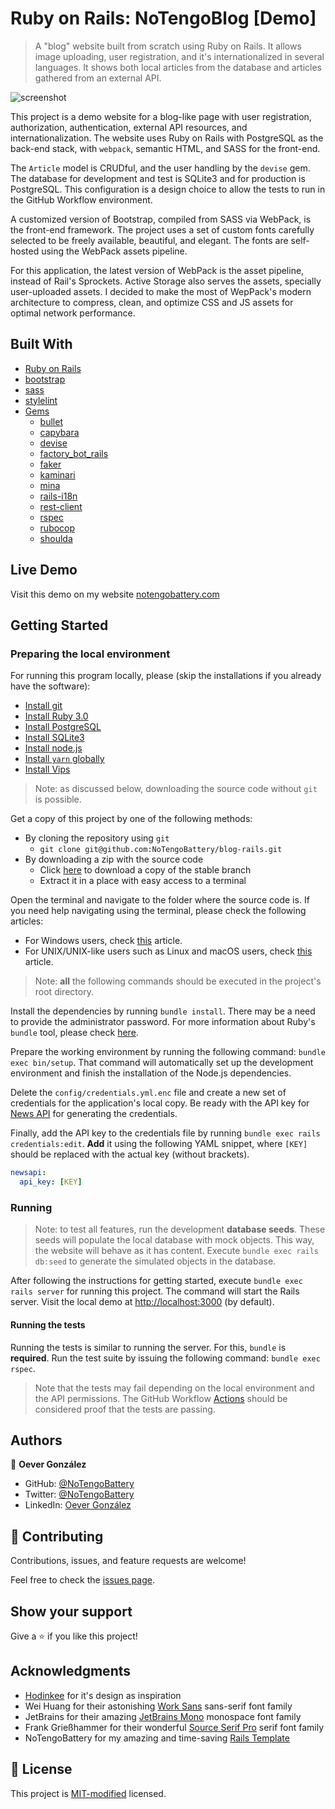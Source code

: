 # Ruby on Rails: NoTengoBlog [Demo]

> A "blog" website built from scratch using Ruby on Rails. It allows image uploading, user registration, and it's internationalized in several languages. It shows both local articles from the database and articles gathered from an external API.

![screenshot](./doc/screenshot.gif)

This project is a demo website for a blog-like page with user registration, authorization, authentication, external API resources, and internationalization. The website uses Ruby on Rails with PostgreSQL as the back-end stack, with `webpack`, semantic HTML, and SASS for the front-end.

The `Article` model is CRUDful, and the user handling by the `devise` gem. The database for development and test is SQLite3 and for production is PostgreSQL. This configuration is a design choice to allow the tests to run in the GitHub Workflow environment.

A customized version of Bootstrap, compiled from SASS via WebPack, is the front-end framework. The project uses a set of custom fonts carefully selected to be freely available, beautiful, and elegant. The fonts are self-hosted using the WebPack assets pipeline.

For this application, the latest version of WebPack is the asset pipeline, instead of Rail's Sprockets. Active Storage also serves the assets, specially user-uploaded assets. I decided to make the most of WepPack's modern architecture to compress, clean, and optimize CSS and JS assets for optimal network performance.

## Built With

-   [Ruby on Rails](https://rubyonrails.org/)
-   [bootstrap](https://getbootstrap.com/)
-   [sass](https://sass-lang.com/)
-   [stylelint](https://stylelint.io/)
-   [Gems](https://rubygems.org/)
    -   [bullet](https://rubygems.org/gems/bullet/)
    -   [capybara](https://rubygems.org/gems/capybara/)
    -   [devise](https://rubygems.org/gems/devise/)
    -   [factory_bot_rails](https://rubygems.org/gems/factory_bot_rails/)
    -   [faker](https://rubygems.org/gems/faker/)
    -   [kaminari](https://rubygems.org/gems/kaminari/)
    -   [mina](https://rubygems.org/gems/mina/)
    -   [rails-i18n](https://rubygems.org/gems/rails-i18n/)
    -   [rest-client](https://rubygems.org/gems/rest-client/)
    -   [rspec](https://rubygems.org/gems/rspec/)
    -   [rubocop](https://rubygems.org/gems/rubocop/)
    -   [shoulda](https://rubygems.org/gems/shoulda/)


## Live Demo

Visit this demo on my website [notengobattery.com](https://blog.demo.notengobattery.com/)

## Getting Started

### Preparing the local environment

For running this program locally, please (skip the installations if you already have the software):

-   [Install git](https://git-scm.com/book/en/v2/Getting-Started-Installing-Git/)
-   [Install Ruby 3.0](https://www.ruby-lang.org/en/downloads/)
-   [Install PostgreSQL](https://www.postgresql.org/download/)
-   [Install SQLite3](https://sqlite.org/download.html)
-   [Install node.js](https://nodejs.org/en/download/)
-   [Install `yarn` globally](https://docs.npmjs.com/downloading-and-installing-packages-globally/)
-   [Install Vips](https://github.com/libvips/libvips/)

> Note: as discussed below, downloading the source code without `git` is possible.

Get a copy of this project by one of the following methods:

-   By cloning the repository using `git`
    -   `git clone git@github.com:NoTengoBattery/blog-rails.git`
-   By downloading a zip with the source code
    -   Click [here](https://github.com/NoTengoBattery/blog-rails/archive/refs/heads/main.zip) to download a copy of the stable branch
    -   Extract it in a place with easy access to a terminal

Open the terminal and navigate to the folder where the source code is. If you need help navigating using the terminal, please check the following articles:

-   For Windows users, check [this](https://www.technoloxy.com/tutorials/cmd-navigate-view-run/) article.
-   For UNIX/UNIX-like users such as Linux and macOS users, check [this](https://swcarpentry.github.io/shell-novice/02-filedir/index.html) article.

> Note: **all** the following commands should be executed in the project's root directory.

Install the dependencies by running `bundle install`. There may be a need to provide the administrator password. For more information about Ruby's `bundle` tool, please check [here](https://bundler.io/man/bundle-install.1.html).

Prepare the working environment by running the following command: `bundle exec bin/setup`. That command will automatically set up the development environment and finish the installation of the Node.js dependencies.

Delete the `config/credentials.yml.enc` file and create a new set of credentials for the application's local copy. Be ready with the API key for [News API](https://newsapi.org/) for generating the credentials.

Finally, add the API key to the credentials file by running `bundle exec rails credentials:edit`. **Add** it using the following YAML snippet, where `[KEY]` should be replaced with the actual key (without brackets).

```yaml
newsapi:
  api_key: [KEY]
```

### Running

> Note: to test all features, run the development **database seeds**. These seeds will populate the local database with mock objects. This way, the website will behave as it has content. Execute `bundle exec rails db:seed` to generate the simulated objects in the database.

After following the instructions for getting started, execute `bundle exec rails server` for running this project. The command will start the Rails server. Visit the local demo at <http://localhost:3000> (by default).

#### Running the tests

Running the tests is similar to running the server. For this, `bundle` is **required**. Run the test suite by issuing the following command: `bundle exec rspec`.

> Note that the tests may fail depending on the local environment and the API permissions. The GitHub Workflow [Actions](https://github.com/NoTengoBattery/blog-rails/actions/) should be considered proof that the tests are passing.

## Authors

👤 **Oever González**

-   GitHub: [@NoTengoBattery](https://github.com/NoTengoBattery/)
-   Twitter: [@NoTengoBattery](https://twitter.com/NoTengoBattery/)
-   LinkedIn: [Oever González](https://linkedin.com/in/NoTengoBattery/)

## 🤝 Contributing

Contributions, issues, and feature requests are welcome!

Feel free to check the [issues page](https://github.com/NoTengoBattery/blog-rails/issues/).

## Show your support

Give a ⭐️ if you like this project!

## Acknowledgments

-   [Hodinkee](https://www.hodinkee.com/) for it's design as inspiration
-   Wei Huang for their astonishing [Work Sans](https://fonts.google.com/specimen/Work+Sans#about) sans-serif font family
-   JetBrains for their amazing [JetBrains Mono](https://fonts.google.com/specimen/JetBrains+Mono#about) monospace font family
-   Frank Grießhammer for their wonderful [Source Serif Pro](https://fonts.google.com/specimen/Source+Serif+Pro#about) serif font family
-   NoTengoBattery for my amazing and time-saving [Rails Template](https://github.com/NoTengoBattery/rails6-webpacker/)

## 📝 License

This project is [MIT-modified](./LICENSE) licensed.
